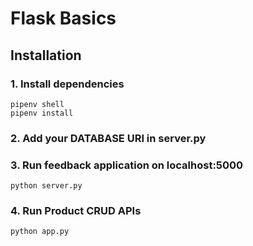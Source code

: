 # Flask Basics

## Installation

### 1. Install dependencies
```
pipenv shell
pipenv install
```
### 2. Add your DATABASE URI in server.py

### 3. Run feedback application on localhost:5000
```
python server.py
```

### 4. Run Product CRUD APIs
```
python app.py
```
